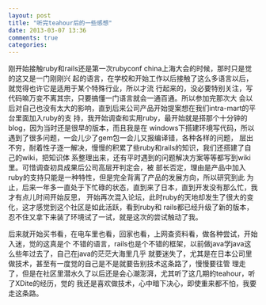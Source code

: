 ```yaml
---
layout: post
title: "听完teahour后的一些感想"
date: 2013-03-07 13:36
comments: true
categories: 
---
```


刚开始接触ruby和rails还是第一次rubyconf china上海大会的时候，那时只是觉的这又是一门刚刚兴
起的语言，在学校和开始工作以后接触了这么多语言以后，就觉得也许它是适用于某个特殊行业，所以才流
行起来的，没必要特别关注，写代码嘛万变不离其宗，只要搞懂一门语言就会一通百通。所以参加完那次大
会以后对自己也没有太大的影响，直到后来公司产品开始提案想在我们intra-mart的平台里面加入ruby的支
持，我开始调查和实用ruby，最开始就是搭那个十分钟的blog，因为当时还是很早的版本，而且我是在
windows下搭建环境写代码，所以遇到了很多问题，一会儿少了gem包一会儿又报编译错，各种各样的问题，
层出不穷，耐着性子逐一解决，慢慢的积累了些ruby和rails的知识，我们还搭建了自己的wiki，把知识体
系整理出来，还有平时遇到的问题解决方案等等都写到wiki里。可惜调查初具成果后公司高层开判定会，被
部长否定，理由是产品中加入ruby的支持只能是一种特性，但是完全背离了产品的发展方向，所以研究到此
为止，后来一年多一直处于下忙碌的状态，直到来了日本，直到开发没有那么忙，我才有点儿时间开始反思，
开始再次混入论坛，此时ruby的天地却发生了很大的变化，这才感觉到这个社区是如此活跃，看到ruby和
rails都已经升级了新的版本，忍不住又拿下来装了环境试了一试，就是这次的尝试触动了我。

后来就开始买书看，在电车里也看，回家也看，上网查资料看，做各种尝试，开始入迷，觉的这真是个
不错的语言，rails也是个不错的框架，以前做java学java这么些年过去了，自己在java的茫茫大海里几乎
就要迷失了，尤其是在日本公司里做技术，甚至有一度觉的自己是不是就要告别技术这条路了，慢慢要往管
理走了，但是在社区里潜水久了以后还是会心潮澎湃，尤其听了这几期的teahour，听了XDite的经历，觉的
我还是喜欢做技术，心中暗下决心，即使重来都不怕，我要走这条路。
     

     
